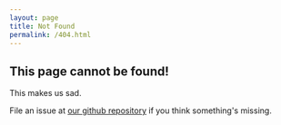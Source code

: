 ```yaml
---
layout: page
title: Not Found
permalink: /404.html
---
```


## This page cannot be found!
This makes us sad.  

File an issue at [our github repository](https://github.com/js-sadness/js-sadness.github.io)
if you think something's missing.